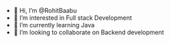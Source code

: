 - 👋 Hi, I’m @RohitBaabu
- 👀 I’m interested in Full stack Development
- 🌱 I’m currently learning Java
- 💞️ I’m looking to collaborate on Backend development
  

